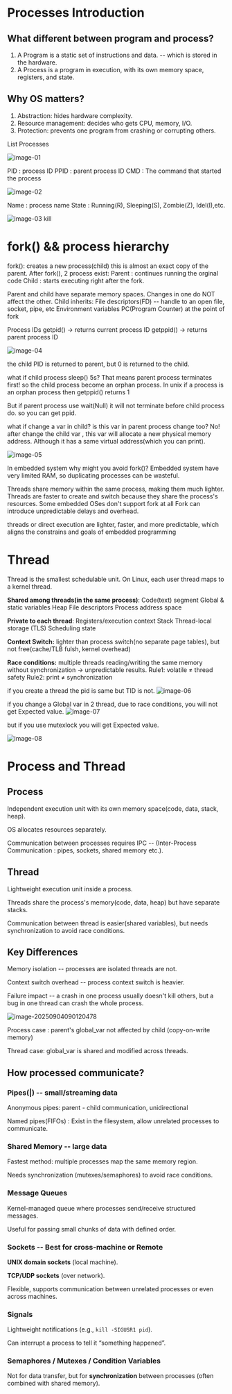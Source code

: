 # Processes Introduction

## What different between program and process?

1. A Program is a static set of instructions and data. -- which is stored in the hardware.
2. A Process is a program in execution, with its own memory space, registers, and state.

## Why OS matters?

1. Abstraction: hides hardware complexity.
2. Resource management: decides who gets CPU, memory, I/O.
3. Protection: prevents one program from crashing or corrupting others.


List Processes

![image-01](Process&&ThreadFundamentals/image-01.png)

PID : process ID
PPID : parent process ID
CMD : The command that started the process

![image-02](Process&&ThreadFundamentals/image-02.png)

Name : process name
State : Running(R), Sleeping(S), Zombie(Z), Idel(I),etc.

![image-03](Process&&ThreadFundamentals/image-03.png)
kill <PID> 


# fork() && process hierarchy

fork(): creates a new process(child) this is almost an exact copy of the parent.
After fork(), 2 process exist:
Parent : continues running the orginal code
Child  : starts executing right after the fork.

Parent and child have separate memory spaces. Changes in one do NOT affect the other.
Child inherits:
File descriptors(FD)  --  handle to an open file, socket, pipe, etc
Environment variables
PC(Program Counter) at the point of fork

Process IDs
getpid() -> returns current process ID
getppid() -> returns parent process ID

![image-04](Process&&ThreadFundamentals/image-04.png)

the child PID is returned to parent, but 0 is returned to the child.

what if child process sleep() 5s?
That means parent process terminates first! so the child process become an orphan process. 
In unix if a process is an orphan process then getppid() returns 1

But if parent process use wait(Null) it will not terminate before child process do. so you can get ppid.

what if change a var in child? is this var in parent process change too?
No! after change the child var , this var will allocate a new physical memory address. 
Although it has a same virtual address(which you can print).

![image-05](Process&&ThreadFundamentals/image-05.png)

In embedded system why might you avoid fork()?
Embedded system have very limited RAM, so duplicating processes can be wasteful. 

Threads share memory within the same process, making them much lighter.
Threads are faster to create and switch because they share the process's resources.
Some embedded OSes don't support fork at all
Fork can introduce unpredictable delays and overhead.

threads or direct execution are lighter, faster, and more predictable, which aligns the constrains and goals of embedded programming


# Thread

Thread is the smallest schedulable unit.
On Linux, each user thread maps to a kernel thread.

**Shared among threads(in the same process)**:
Code(text) segment
Global & static variables
Heap
File descriptors
Process address space

**Private to each thread**:
Registers/execution context
Stack
Thread-local storage (TLS)
Scheduling state

**Context Switch:** lighter than process switch(no separate page tables), but not free(cache/TLB fulsh, kernel overhead)

**Race conditions:** multiple threads reading/writing the same memory without synchronization -> unpredictable results.
Rule1: volatile ≠ thread safety
Rule2: print ≠ synchronization

if you create a thread the pid is same but TID is not.
![image-06](Process&&ThreadFundamentals/image-06.png)

if you change a Global var in 2 thread, due to race conditions, you will not get Expected value.
![image-07](Process&&ThreadFundamentals/image-07.png)

but if you use mutexlock you will get Expected value.

![image-08](Process&&ThreadFundamentals/image-08.png)

# Process and Thread

## Process

Independent execution unit with its own memory space(code, data, stack, heap).

OS allocates resources separately.

Communication between processes requires IPC -- (Inter-Process Communication : pipes, sockets, shared memory etc.).



## Thread

Lightweight execution unit inside a process.

Threads share the process's memory(code, data, heap) but have separate stacks.

Communication between thread is easier(shared variables), but needs synchronization to avoid race conditions.



## Key Differences

Memory isolation -- processes are isolated threads are not.

Context switch overhead -- process context switch is heavier.

Failure impact -- a crash in one process usually doesn't kill others, but a bug in one thread can crash the whole process.

![image-20250904090120478](Process&&ThreadFundamentals/image-20250904090120478.png)

Process case : parent's global_var not affected by child (copy-on-write memory)

Thread case: global_var is shared and modified across threads.



## How processed communicate?

### Pipes(|)  -- small/streaming data

Anonymous pipes: parent - child communication, unidirectional 

Named pipes(FIFOs) : Exist in the filesystem, allow unrelated processes to communicate.

### Shared Memory -- large data

Fastest method: multiple processes map the same memory region.

Needs synchronization (mutexes/semaphores) to avoid race conditions.

### Message Queues

Kernel-managed queue where processes send/receive structured messages.

Useful for passing small chunks of data with defined order.

### Sockets -- Best for cross-machine or Remote

**UNIX domain sockets** (local machine).

**TCP/UDP sockets** (over network).

Flexible, supports communication between unrelated processes or even across machines.

### Signals

Lightweight notifications (e.g., `kill -SIGUSR1 pid`).

Can interrupt a process to tell it “something happened”.

### Semaphores / Mutexes / Condition Variables

Not for data transfer, but for **synchronization** between processes (often combined with shared memory).







